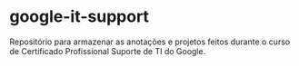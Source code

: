 # google-it-support
Repositório para armazenar as anotações e projetos feitos durante o curso de Certificado Profissional Suporte de TI do Google.
